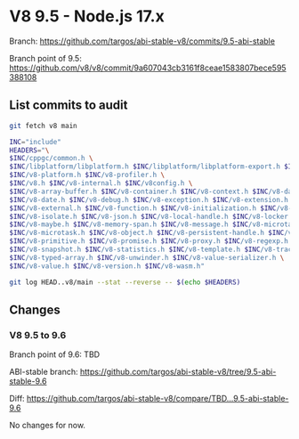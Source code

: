 # V8 9.5 - Node.js 17.x

Branch: <https://github.com/targos/abi-stable-v8/commits/9.5-abi-stable>

Branch point of 9.5: <https://github.com/v8/v8/commit/9a607043cb3161f8ceae1583807bece595388108>

## List commits to audit

```bash
git fetch v8 main

INC="include"
HEADERS="\
$INC/cppgc/common.h \
$INC/libplatform/libplatform.h $INC/libplatform/libplatform-export.h $INC/libplatform/v8-tracing.h \
$INC/v8-platform.h $INC/v8-profiler.h \
$INC/v8.h $INC/v8-internal.h $INC/v8config.h \
$INC/v8-array-buffer.h $INC/v8-container.h $INC/v8-context.h $INC/v8-data.h \
$INC/v8-date.h $INC/v8-debug.h $INC/v8-exception.h $INC/v8-extension.h \
$INC/v8-external.h $INC/v8-function.h $INC/v8-initialization.h $INC/v8-internal.h \
$INC/v8-isolate.h $INC/v8-json.h $INC/v8-local-handle.h $INC/v8-locker.h \
$INC/v8-maybe.h $INC/v8-memory-span.h $INC/v8-message.h $INC/v8-microtask-queue.h \
$INC/v8-microtask.h $INC/v8-object.h $INC/v8-persistent-handle.h $INC/v8-primitive-object.h \
$INC/v8-primitive.h $INC/v8-promise.h $INC/v8-proxy.h $INC/v8-regexp.h $INC/v8-script.h \
$INC/v8-snapshot.h $INC/v8-statistics.h $INC/v8-template.h $INC/v8-traced-handle.h \
$INC/v8-typed-array.h $INC/v8-unwinder.h $INC/v8-value-serializer.h \
$INC/v8-value.h $INC/v8-version.h $INC/v8-wasm.h"

git log HEAD..v8/main --stat --reverse -- $(echo $HEADERS)
```

## Changes

### V8 9.5 to 9.6

Branch point of 9.6: TBD

ABI-stable branch: <https://github.com/targos/abi-stable-v8/tree/9.5-abi-stable-9.6>

Diff: <https://github.com/targos/abi-stable-v8/compare/TBD...9.5-abi-stable-9.6>

No changes for now.
